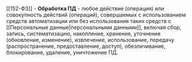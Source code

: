 [[152-ФЗ]] - **Обработка ПД** - любое действие (операция) или совокупность действий (операций), совершаемых с использованием средств автоматизации или без использования таких средств с [[Персональные данные|персональными данными]], включая сбор, запись, систематизацию, накопление, хранение, уточнение (обновление, изменение), извлечение, использование, передачу (распространение, предоставление, доступ), обезличивание, блокирование, удаление, уничтожение ПД.

